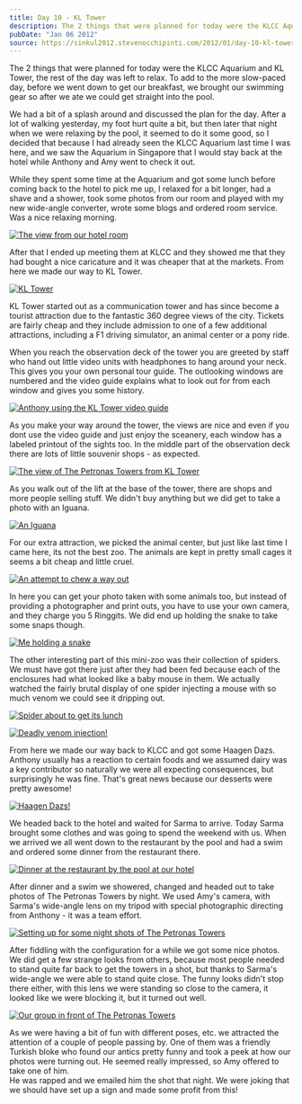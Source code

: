 ```yaml
---
title: Day 10 - KL Tower
description: The 2 things that were planned for today were the KLCC Aquarium and KL Tower, the rest of the day was left to relax. To add to the more slo...
pubDate: "Jan 06 2012"
source: https://sinkul2012.stevenocchipinti.com/2012/01/day-10-kl-tower.html
---
```


The 2 things that were planned for today were the KLCC Aquarium and KL Tower, the rest of the day was left to relax. To add to the more slow-paced day, before we went down to get our breakfast, we brought our swimming gear so after we ate we could get straight into the pool.

We had a bit of a splash around and discussed the plan for the day. After a lot of walking yesterday, my foot hurt quite a bit, but then later that night when we were relaxing by the pool, it seemed to do it some good, so I decided that because I had already seen the KLCC Aquarium last time I was here, and we saw the Aquarium in Singapore that I would stay back at the hotel while Anthony and Amy went to check it out.

While they spent some time at the Aquarium and got some lunch before coming back to the hotel to pick me up, I relaxed for a bit longer, had a shave and a shower, took some photos from our room and played with my new wide-angle converter, wrote some blogs and ordered room service. Was a nice relaxing morning.

[![The view from our hotel room](https://2.bp.blogspot.com/-5-Rs80u7DwI/Tw1TgbuasjI/AAAAAAAABBM/nmCvB_A6xzY/s320/20120106132528.jpg)](https://2.bp.blogspot.com/-5-Rs80u7DwI/Tw1TgbuasjI/AAAAAAAABBM/nmCvB_A6xzY/s1600/20120106132528.jpg)

After that I ended up meeting them at KLCC and they showed me that they had bought a nice caricature and it was cheaper that at the markets. From here we made our way to KL Tower.

[![KL Tower](https://1.bp.blogspot.com/-PXPf1RIUD60/Twu9hBPLB_I/AAAAAAAAA_o/Vio-CdZ36ts/s320/20120106164903.jpg)](https://1.bp.blogspot.com/-PXPf1RIUD60/Twu9hBPLB_I/AAAAAAAAA_o/Vio-CdZ36ts/s1600/20120106164903.jpg)

KL Tower started out as a communication tower and has since become a tourist attraction due to the fantastic 360 degree views of the city. Tickets are fairly cheap and they include admission to one of a few additional attractions, including a F1 driving simulator, an animal center or a pony ride.

When you reach the observation deck of the tower you are greeted by staff who hand out little video units with headphones to hang around your neck. This gives you your own personal tour guide. The outlooking windows are numbered and the video guide explains what to look out for from each window and gives you some history.

[![Anthony using the KL Tower video guide](https://4.bp.blogspot.com/-mDZcn-MR9gE/Tw1Thk3ZZSI/AAAAAAAABBQ/pHjGdi2qB6w/s320/20120106161135.jpg)](https://4.bp.blogspot.com/-mDZcn-MR9gE/Tw1Thk3ZZSI/AAAAAAAABBQ/pHjGdi2qB6w/s1600/20120106161135.jpg)

As you make your way around the tower, the views are nice and even if you dont use the video guide and just enjoy the sceanery, each window has a labeled printout of the sights too. In the middle part of the observation deck there are lots of little souvenir shops - as expected.

[![The view of The Petronas Towers from KL Tower](https://2.bp.blogspot.com/-Lv-Fd0psb-o/Tw1TjcOL0RI/AAAAAAAABBc/YSDRsT08rLA/s320/20120106161408.jpg)](https://2.bp.blogspot.com/-Lv-Fd0psb-o/Tw1TjcOL0RI/AAAAAAAABBc/YSDRsT08rLA/s1600/20120106161408.jpg)

As you walk out of the lift at the base of the tower, there are shops and more people selling stuff. We didn't buy anything but we did get to take a photo with an Iguana.

[![An Iguana](https://2.bp.blogspot.com/-I_CdrY5CmbQ/Tw1TkpQRm6I/AAAAAAAABBk/3mScRrCzkkc/s320/20120106164634.jpg)](https://2.bp.blogspot.com/-I_CdrY5CmbQ/Tw1TkpQRm6I/AAAAAAAABBk/3mScRrCzkkc/s1600/20120106164634.jpg)

For our extra attraction, we picked the animal center, but just like last time I came here, its not the best zoo. The animals are kept in pretty small cages it seems a bit cheap and little cruel.

[![An attempt to chew a way out](https://4.bp.blogspot.com/-ZA5dqINyiZs/Twu9vKypk_I/AAAAAAAABAA/Rw_VmnBabfI/s320/20120106171031.jpg)](https://4.bp.blogspot.com/-ZA5dqINyiZs/Twu9vKypk_I/AAAAAAAABAA/Rw_VmnBabfI/s1600/20120106171031.jpg)

In here you can get your photo taken with some animals too, but instead of providing a photographer and print outs, you have to use your own camera, and they charge you 5 Ringgits. We did end up holding the snake to take some snaps though.

[![Me holding a snake](https://2.bp.blogspot.com/-r2GIwBENIJ4/Twu9iRl2GAI/AAAAAAAAA_w/rqN0XfxWlM8/s320/20120106165959-1.jpg)](https://2.bp.blogspot.com/-r2GIwBENIJ4/Twu9iRl2GAI/AAAAAAAAA_w/rqN0XfxWlM8/s1600/20120106165959-1.jpg)

The other interesting part of this mini-zoo was their collection of spiders. We must have got there just after they had been fed because each of the enclosures had what looked like a baby mouse in them. We actually watched the fairly brutal display of one spider injecting a mouse with so much venom we could see it dripping out.

[![Spider about to get its lunch](https://3.bp.blogspot.com/-AALBhkawgcg/Twu9o37Dy3I/AAAAAAAAA_4/PNiNmACx26E/s320/20120106170403.jpg)](https://3.bp.blogspot.com/-AALBhkawgcg/Twu9o37Dy3I/AAAAAAAAA_4/PNiNmACx26E/s1600/20120106170403.jpg)

[![Deadly venom injection!](https://3.bp.blogspot.com/-kg2Jg_UiGcU/Twu9zO3zBvI/AAAAAAAABAI/IzxwV2vxA50/s320/20120106171411.jpg)](https://3.bp.blogspot.com/-kg2Jg_UiGcU/Twu9zO3zBvI/AAAAAAAABAI/IzxwV2vxA50/s1600/20120106171411.jpg)

From here we made our way back to KLCC and got some Haagen Dazs. Anthony usually has a reaction to certain foods and we assumed dairy was a key contributor so naturally we were all expecting consequences, but surprisingly he was fine. That's great news because our desserts were pretty awesome!

[![Haagen Dazs!](https://4.bp.blogspot.com/-EVEmSTYTp0g/Twu93iuNP6I/AAAAAAAABAQ/BWXdBcxBXKM/s320/20120106181536.jpg)](https://4.bp.blogspot.com/-EVEmSTYTp0g/Twu93iuNP6I/AAAAAAAABAQ/BWXdBcxBXKM/s1600/20120106181536.jpg)

We headed back to the hotel and waited for Sarma to arrive. Today Sarma brought some clothes and was going to spend the weekend with us. When we arrived we all went down to the restaurant by the pool and had a swim and ordered some dinner from the restaurant there.

[![Dinner at the restaurant by the pool at our hotel](https://3.bp.blogspot.com/-5eKOatVKkaU/Twu95Jp_zKI/AAAAAAAABAY/eU_1AaH_6QE/s320/20120106205840.jpg)](https://3.bp.blogspot.com/-5eKOatVKkaU/Twu95Jp_zKI/AAAAAAAABAY/eU_1AaH_6QE/s1600/20120106205840.jpg)

After dinner and a swim we showered, changed and headed out to take photos of The Petronas Towers by night. We used Amy's camera, with Sarma's wide-angle lens on my tripod with special photographic directing from Anthony - it was a team effort.

[![Setting up for some night shots of The Petronas Towers](https://1.bp.blogspot.com/-d81Z6IpJuwQ/Twu-Bu8YbEI/AAAAAAAABAo/yxSU55rseJk/s320/20120106231911.jpg)](https://1.bp.blogspot.com/-d81Z6IpJuwQ/Twu-Bu8YbEI/AAAAAAAABAo/yxSU55rseJk/s1600/20120106231911.jpg)

After fiddling with the configuration for a while we got some nice photos. We did get a few strange looks from others, because most people needed to stand quite far back to get the towers in a shot, but thanks to Sarma's wide-angle we were able to stand quite close. The funny looks didn't stop there either, with this lens we were standing so close to the camera, it looked like we were blocking it, but it turned out well.

[![Our group in front of The Petronas Towers](https://4.bp.blogspot.com/-PcJfMf3C8es/Tw1Xi_wB1KI/AAAAAAAABBw/zzMgOuYLt4s/s320/IMG_7794.JPG)](https://4.bp.blogspot.com/-PcJfMf3C8es/Tw1Xi_wB1KI/AAAAAAAABBw/zzMgOuYLt4s/s1600/IMG_7794.JPG)

As we were having a bit of fun with different poses, etc. we attracted the attention of a couple of people passing by. One of them was a friendly Turkish bloke who found our antics pretty funny and took a peek at how our photos were turning out. He seemed really impressed, so Amy offered to take one of him.  
He was rapped and we emailed him the shot that night. We were joking that we should have set up a sign and made some profit from this!
